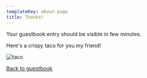```yaml
---
templateKey: about-page
title: Thanks!
---
```


Your guestbook entry should be visible in few minutes.

Here's a crispy taco for you my friend!

![taco](https://media.giphy.com/media/1zkpgJmtwPgIEx8SFU/giphy.gif)

[Back to guestbook](/guestbook)
